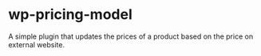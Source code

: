 # wp-pricing-model
A simple plugin that updates the prices of a product based on the price on external website.
